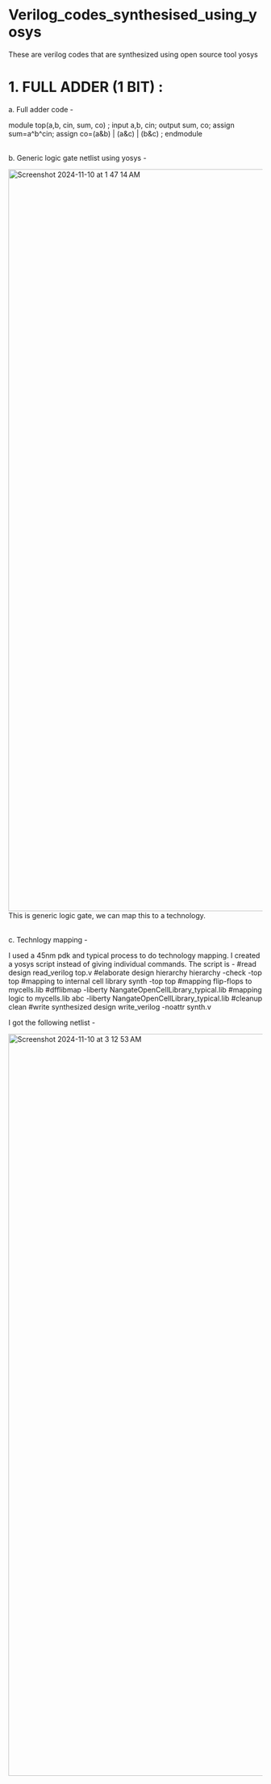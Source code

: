 # Verilog_codes_synthesised_using_yosys
These are verilog codes that are synthesized using open source tool yosys


# 1. FULL ADDER (1 BIT) :
   
   
a. Full adder code -
   
module top(a,b, cin, sum, co) ;
input a,b, cin;
output sum, co;
assign sum=a^b^cin;
assign co=(a&b) | (a&c) | (b&c) ;
endmodule
<br>
<br>

b. Generic logic gate netlist using yosys - 

<img width="1470" alt="Screenshot 2024-11-10 at 1 47 14 AM" src="https://github.com/user-attachments/assets/731341ac-6bba-4c05-b617-81865203f821">
This is generic logic gate, we can map this to a technology. 
<br>
<br>

c. Technlogy mapping - 

I used a 45nm pdk and typical process to do technology mapping. 
I created a yosys script instead of giving individual commands. The script is -
 #read design
read_verilog top.v
#elaborate design hierarchy
hierarchy -check -top top
#mapping to internal cell library
synth -top top
#mapping flip-flops to mycells.lib
#dfflibmap -liberty NangateOpenCellLibrary_typical.lib
#mapping logic to mycells.lib
abc -liberty NangateOpenCellLibrary_typical.lib
#cleanup
clean
#write synthesized design
write_verilog -noattr synth.v

I got the following netlist - 

<img width="1470" alt="Screenshot 2024-11-10 at 3 12 53 AM" src="https://github.com/user-attachments/assets/407682e9-d489-475e-a390-94cd7820347e">






  
